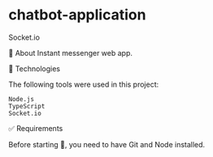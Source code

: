 # chatbot-application
Socket.io

🎯 About
Instant messenger web app.

🚀 Technologies

The following tools were used in this project:

    Node.js
    TypeScript
    Socket.io

✅ Requirements

Before starting 🏁, you need to have Git and Node installed.
